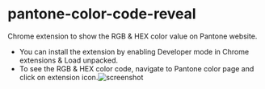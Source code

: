 # pantone-color-code-reveal
Chrome extension to show the RGB &amp; HEX color value on Pantone website.

- You can install the extension by enabling Developer mode in Chrome extensions & Load unpacked.
- To see the RGB & HEX color code, navigate to Pantone color page and click on extension icon.![screenshot](https://user-images.githubusercontent.com/85768246/197371493-687572a9-792b-4350-9535-ca4bad70eb3d.jpg)
